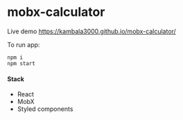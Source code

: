 # mobx-calculator

Live demo <a href="https://kambala3000.github.io/mobx-calculator/">https://kambala3000.github.io/mobx-calculator/</a>

<p>To run app: </p>
<pre>
<code>npm i</code>
<code>npm start</code>
</pre>

#### Stack

* React
* MobX
* Styled components
